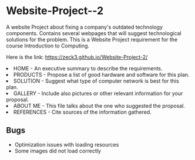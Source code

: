# Website-Project--2
A website Project about fixing a company's outdated technology components. Contains several webpages that will suggest technological solutions for the problem. This is a Website Project requirement for the course Introduction to Computing.

Here is the link: https://zeck3.github.io/Website-Project-2/

<li> HOME - An executive summary to describe the requirements.
<li> PRODUCTS - Propose a list of good hardware and software for this plan.
<li> SOLUTION - Suggest what type of computer network is best for this plan.
<li> GALLERY - Include also pictures or other relevant information for your proposal.
<li> ABOUT ME - This file talks about the one who suggested the proposal.
<li> REFERENCES - Cite sources of the information gathered.

## Bugs
- Optimization issues with loading resources
- Some images did not load correctly
